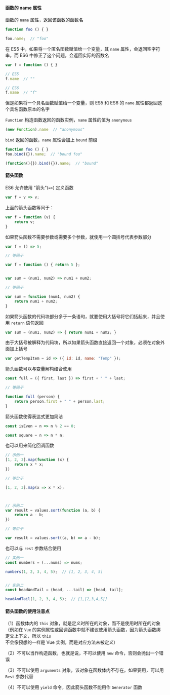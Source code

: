 #### 函数的 name 属性

函数的 ```name``` 属性，返回该函数的函数名

```js
function foo () { }

foo.name;  // "foo"
```

在 ES5 中，如果将一个匿名函数赋值给一个变量，其 ```name``` 属性，会返回空字符串，而 ES6 中修正了这个问题，会返回实际的函数名

```js
var f = function () { }

// ES5 
f.name  // ""

// ES6 
f.name  // "f"
```

但是如果将一个具名函数赋值给一个变量，则 ES5 和 ES6 的 ```name``` 属性都返回这个具名函数原本的名字

```Function``` 构造函数返回的函数实例，```name``` 属性的值为 ```anonymous```

```js
(new Function).name  // "anonymous"
```

```bind``` 返回的函数，```name``` 属性会加上 ```bound``` 前缀

```js
function foo () { }
foo.bind({}).name;  // "bound foo"

(function(){}).bind({}).name;  // "bound"
```



#### 箭头函数

ES6 允许使用 "箭头"(```=>```) 定义函数

```js
var f = v => v;
```

上面的箭头函数等同于：

```js
var f = function (v) {
    return v;
}
```

如果箭头函数不需要参数或需要多个参数，就使用一个圆括号代表参数部分

```js
var f = () => 5;

// 等同于

var f = function () { return 5 };


var sum = (num1, num2) => num1 + num2;

// 等同于

var sum = function (num1, num2) {
    return num1 + num2;
}
```

如果箭头函数的代码块部分多于一条语句，就要使用大括号将它们括起来，并且使用 ```return``` 语句返回

```js
var sum = (num1, num2) => { return num1 + num2; }
```

由于大括号被解释为代码块，所以如果箭头函数直接返回一个对象，必须在对象外面加上括号

```js
var getTempItem = id => ({ id: id, name: "Temp" });
```

箭头函数可以与变量解构结合使用

```js
const full = ({ first, last }) => first + " " + last;

// 等同于

function full (person) {
    return person.first + " " + person.last;
}
```

箭头函数使得表达式更加简洁

```js
const isEven = n => n % 2 == 0;

const square = n => n * n;
```

也可以用来简化回调函数

```js
// 示例一
[1, 2, 3].map(function (x) {
    return x * x;
})

// 等价于

[1, 2, 3].map(x => x * x);



// 示例二
var result = values.sort(function (a, b) {
    return a - b;
})

// 等价于

var result = values.sort((a, b) => a - b);
```

也可以与 ```rest``` 参数结合使用

```js
// 实例一
const numbers = (...nums) => nums;

numbers(1, 2, 3, 4, 5);  // [1, 2, 3, 4, 5]


// 实例二
const headAndTail = (head, ...tail) => [head, tail];

headAndTail(1, 2, 3, 4, 5);  // [1,[2,3,4,5]]
```


#### 箭头函数的使用注意点

（1）函数体内的 ```this``` 对象，就是定义时所在的对象，而不是使用时所在的对象（例如在 ```Vue``` 的实例属性或回调函数中就不建议使用箭头函数，因为箭头函数绑定父上下文，所以 ```this``` 不会像预想的一样是 Vue 实例，而是对应方法未被定义）

（2）不可以当作构造函数，也就是说，不可以使用 ```new``` 命令，否则会抛出一个错误

（3）不可以使用 ```arguments``` 对象，该对象在函数体内不存在。如果要用，可以用 ```Rest``` 参数代替

（4）不可以使用 ```yield``` 命令，因此箭头函数不能用作 ```Generator``` 函数